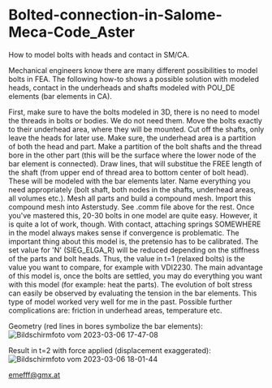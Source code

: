 # Bolted-connection-in-Salome-Meca-Code_Aster
How to model bolts with heads and contact in SM/CA.

Mechanical engineers know there are many different possibilities to model bolts in FEA. The following how-to shows a possible solution with modeled heads, contact in the underheads and shafts modeled with POU_DE elements (bar elements in CA).

First, make sure to have the bolts modeled in 3D, there is no need to model the threads in bolts or bodies. We do not need them. Move the bolts exactly to their underhead area, where they will be mounted.
Cut off the shafts, only leave the heads for later use. Make sure, the underhead area is a partition of both the head and part. Make a partition of the bolt shafts and the thread bore in the other part (this will be the surface where the lower node of the bar element is connected).
Draw lines, that will substitue the FREE length of the shaft (from upper end of thread area to bottom center of bolt head). These will be modeled with the bar elements later. Name everything you need appropriately (bolt shaft, both nodes in the shafts, underhead areas, all volumes etc.).
Mesh all parts and build a compound mesh.
Import this compound mesh into Asterstudy. See .comm file above for the rest. Once you've mastered this, 20-30 bolts in one model are quite easy. However, it is quite a lot of work, though. With contact, attaching springs SOMEWHERE in the model always makes sense if convergence is problematic.
The important thing about this model is, the pretensio has to be calibrated. The set value for 'N' (SIEG_ELGA_R) will be reduced depending on the stiffness of the parts and bolt heads. Thus, the value in t=1 (relaxed bolts) is the value you want to compare, for example with VDI2230. The main advantage of this model is, once the bolts are settled, you may do everything you want with this model (for example: heat the parts). The evolution of bolt stress can easily be observed by evaluating the tension in the bar elements.
This type of model worked very well for me in the past. Possible further complications are: friction in underhead areas, temperature etc.

Geometry (red lines in bores symbolize the bar elements):
![Bildschirmfoto vom 2023-03-06 17-47-08](https://user-images.githubusercontent.com/89903493/223176032-447b4762-642d-457b-b3a8-c49954ace546.png)

Result in t=2 with force applied (displacement exaggerated):
![Bildschirmfoto vom 2023-03-06 18-01-44](https://user-images.githubusercontent.com/89903493/223179685-85d8af51-ca0e-419d-b5dd-f5ef0c5f2b58.png)


emefff@gmx.at
